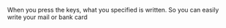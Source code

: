 When you press the keys, what you specified is written. So you can easily write your mail or bank card
